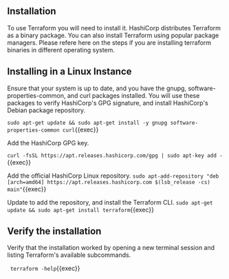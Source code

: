 ## Installation
To use Terraform you will need to install it. HashiCorp distributes Terraform as a binary package. You can also install Terraform using popular package managers. Please refere here on the steps if you are installing terraform binaries in different operating system.

## Installing in a Linux Instance

Ensure that your system is up to date, and you have the gnupg, software-properties-common, and curl packages installed. You will use these packages to verify HashiCorp's GPG signature, and install HashiCorp's Debian package repository.

`sudo apt-get update && sudo apt-get install -y gnupg software-properties-common curl`{{exec}}

Add the HashiCorp GPG key.

`curl -fsSL https://apt.releases.hashicorp.com/gpg | sudo apt-key add -`{{exec}}

Add the official HashiCorp Linux repository.
`sudo apt-add-repository "deb [arch=amd64] https://apt.releases.hashicorp.com $(lsb_release -cs) main"`{{exec}}

Update to add the repository, and install the Terraform CLI.
`sudo apt-get update && sudo apt-get install terraform`{{exec}}

## Verify the installation

Verify that the installation worked by opening a new terminal session and listing Terraform's available subcommands.

` terraform -help`{{exec}}